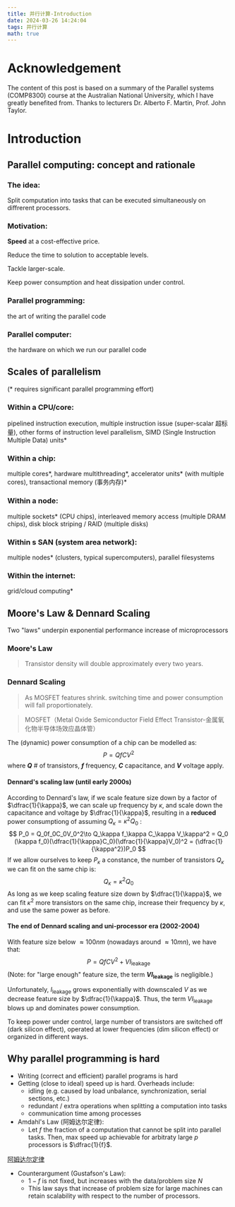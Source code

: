 ```yaml
---
title: 并行计算-Introduction
date: 2024-03-26 14:24:04
tags: 并行计算
math: true
---
```

# Acknowledgement

The content of this post is based on a summary of the Parallel systems (COMP8300) course at the Australian National University,
which I have greatly benefited from. Thanks to lecturers Dr. Alberto F. Martin, Prof. John Taylor.

# Introduction
## Parallel computing: concept and rationale
### The idea:

Split computation into tasks that can be executed simultaneously on diffrerent processors.

### Motivation:

**Speed** at a cost-effective price.

Reduce the time to solution to acceptable levels.

Tackle larger-scale.

Keep power consumption and heat dissipation under control.

### Parallel programming:
the art of writing the parallel code
### Parallel computer:
the hardware on which we run our parallel code

## Scales of parallelism
(* requires significant parallel programming effort)
### Within a CPU/core:
pipelined instruction execution, multiple instruction issue (super-scalar 超标量), other forms of instruction level parallelism, SIMD  (Single Instruction Multiple Data) units*

### Within a chip: 
multiple cores*, hardware multithreading*, accelerator units* (with multiple cores), transactional memory (事务内存)*

### Within a node:
multiple sockets* (CPU chips), interleaved memory access (multiple DRAM chips), disk block striping / RAID (multiple disks)

### Within s SAN (system area network):
multiple nodes* (clusters, typical supercomputers), parallel filesystems

### Within the internet:
grid/cloud computing*

## Moore's Law & Dennard Scaling
Two "laws" underpin exponential performance increase of microprocessors

### Moore's Law
> Transistor density will double approximately every two years.

### Dennard Scaling
> As MOSFET features shrink. switching time and power consumption will fall proportionately.

> MOSFET（Metal Oxide Semiconductor Field Effect Transistor-金属氧化物半导体场效应晶体管）

The (dynamic) power consumption of a chip can be modelled as:
$$
P = QfCV^2
$$
where ***Q*** # of transistors, ***f*** frequency, ***C*** capacitance, and ***V*** voltage apply. 

#### Dennard's scaling law (until early 2000s)
According to Dennard's law, if we scale feature size down by a factor of $\dfrac{1}{\kappa}$, we can scale up frequency by $\kappa$, and scale down the capacitance and voltage by $\dfrac{1}{\kappa}$, resulting in a **reduced** power consumptiong of assuming $Q_\kappa = \kappa^2Q_0$ :
$$
P_0 = Q_0f_0C_0V_0^2\to Q_\kappa f_\kappa C_\kappa V_\kappa^2 = Q_0 (\kappa f_0)(\dfrac{1}{\kappa}C_0)(\dfrac{1}{\kappa}V_0)^2 = (\dfrac{1}{\kappa^2})P_0
$$
If we allow ourselves to keep $P_\kappa$ a constance, the number of transistors $Q_\kappa$ we can fit on the same chip is:
$$
Q_\kappa = \kappa^2 Q_0
$$
As long as we keep scaling feature size down by $\dfrac{1}{\kappa}$, we can fit $\kappa^2$ more transistors on the same chip, increase their frequency by $\kappa$, and use the same power as before.

#### The end of Dennard scaling and uni-processor era (2002-2004)
With feature size below $\approx 100nm$ (nowadays around $\approx 10 mn$), we have that:
$$
P = QfCV^2 + VI_{\text{leakage}}
$$
(Note: for "large enough" feature size, the term **$VI_{\text{leakage}}$** is negligible.)

Unfortunately, $I_{\text{leakage}}$ grows exponentially with downscaled $V$ as we decrease feature size by $\dfrac{1}{\kappa}$. Thus, the term $VI_{\text{leakage}}$ blows up and dominates power consumption.

To keep power under control, large number of transistors are switched off (dark silicon effect), operated at lower frequencies (dim silicon effect) or organized in different ways.

## Why parallel programming is hard
- Writing (correct and efficient) parallel programs is hard
- Getting (close to ideal) speed up is hard. Overheads include:
  - idling (e.g. caused by load unbalance, synchronization, serial sections, etc.)
  - redundant / extra operations when splitting a computation into tasks
  - communication time among processes
- Amdahl's Law (阿姆达尔定律):
  - Let $f$ the fraction of a computation that cannot be split into parallel tasks. Then, max speed up achievable for arbitraty large $p$ processors is $\dfrac{1}{f}$.

[阿姆达尔定律](https://hackernoon.com/zh/%E6%B7%B1%E5%85%A5%E7%A0%94%E7%A9%B6%E9%98%BF%E5%A7%86%E8%BE%BE%E5%B0%94%E5%AE%9A%E5%BE%8B%E5%92%8C%E5%8F%A4%E6%96%AF%E5%A1%94%E5%A4%AB%E6%A3%AE%E5%AE%9A%E5%BE%8B)

- Counterargument (Gustafson's Law):
  - $1-f$ is not fixed, but increases with the data/problem size $N$
  - This law says that increase of problem size for large machines can retain scalability with
respect to the number of processors.